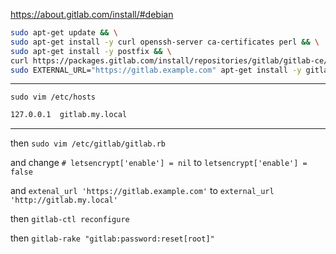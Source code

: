 https://about.gitlab.com/install/#debian

```bash
sudo apt-get update && \
sudo apt-get install -y curl openssh-server ca-certificates perl && \
sudo apt-get install -y postfix && \
curl https://packages.gitlab.com/install/repositories/gitlab/gitlab-ce/script.deb.sh | sudo bash && \
sudo EXTERNAL_URL="https://gitlab.example.com" apt-get install -y gitlab-ce=16.9.1-ce.0
```
---

`sudo vim /etc/hosts`
```bash
127.0.0.1  gitlab.my.local
```

---

then `sudo vim /etc/gitlab/gitlab.rb`

and change `# letsencrypt['enable'] = nil` to `letsencrypt['enable'] = false`

and `extenal_url 'https://gitlab.example.com'` to `external_url 'http://gitlab.my.local'`

then
`gitlab-ctl reconfigure`

then
`gitlab-rake "gitlab:password:reset[root]"`
